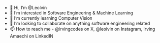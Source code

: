 - 👋 Hi, I’m @LeoIvin
- 👀 I’m interested in Software Engineering & Machine Learning
- 🌱 I’m currently learning Computer Vision
- 💞️ I’m looking to collaborate on anything software engineering related
- 📫 How to reach me - @irvingcodes on X, @leoivin on Instagram, Irving Amaechi on LinkedIN

<!---
LeoIvin/LeoIvin is a ✨ special ✨ repository because its `README.md` (this file) appears on your GitHub profile.
You can click the Preview link to take a look at your changes.
--->
